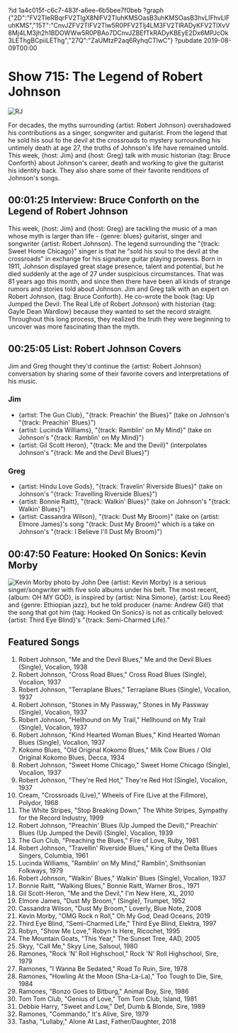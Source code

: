 ?id 1a4c015f-c6c7-483f-a6ee-6b5bee7f0beb
?graph {"2D":"FV2TleRBqrFV2TlgX8NlFV2TluhKMSOasB3uhKMSOasB3hvLIFhvLIFuhKMS","15T":"CnvJZFV2TlFV2Tlw5R0PFV2Tlj4LM3FV2TlRADyKFV2TlXvV8Mj4LM3jh2h1BDOWWw5R0PBAo7DCnvJZBEfTkRADyKBEyE2Dx6MPJcOk3LEThgBCpiiLEThg","27Q":"ZaUMtzP2aq6RyhqCTlwC"}
?pubdate 2019-08-09T00:00

# Show 715: The Legend of Robert Johnson

![RJ](https://static.soundopinions.org/images/2019/Robert_Johnson.jpg)

For decades, the myths surrounding {artist: Robert Johnson} overshadowed his contributions as a singer, songwriter and guitarist. From the legend that he sold his soul to the devil at the crossroads to mystery surrounding his untimely death at age 27, the truths of Johnson's life have remained untold. This week, {host: Jim} and {host: Greg} talk with music historian {tag: Bruce Conforth} about Johnson's career, death and working to give the guitarist his identity back. They also share some of their favorite renditions of Johnson's songs.


## 00:01:25 Interview: Bruce Conforth on the Legend of Robert Johnson

This week, {host: Jim} and {host: Greg} are tackling the music of a man whose myth is larger than life - {genre: blues} guitarist, singer and songwriter {artist: Robert Johnson}. The legend surrounding the "{track: Sweet Home Chicago}" singer is that he "sold his soul to the devil at the crossroads" in exchange for his signature guitar playing prowess. Born in 1911, Johnson displayed great stage presence, talent and potential, but he died suddenly at the age of 27 under suspicious circumstances. That was 81 years ago this month, and since then there have been all kinds of strange rumors and stories told about Johnson. Jim and Greg talk with an expert on Robert Johnson, {tag: Bruce Conforth}. He co-wrote the book {tag: Up Jumped the Devil: The Real Life of Robert Johnson} with historian {tag: Gayle Dean Wardlow} because they wanted to set the record straight. Throughout this long process, they realized the truth they were beginning to uncover was more fascinating than the myth.


##  00:25:05 List: Robert Johnson Covers
Jim and Greg thought they'd continue the {artist: Robert Johnson} conversation by sharing some of their favorite covers and interpretations of his music.

### Jim
- {artist: The Gun Club}, "{track: Preachin' the Blues}" (take on Johnson's "{track: Preachin' Blues}")
- {artist: Lucinda Williams}, "{track: Ramblin' on My Mind}" (take on Johnson's "{track: Ramblin' on My Mind}")
- {artist: Gil Scott Heron}, "{track: Me and the Devil}" (interpolates Johnson's "{track: Me and the Devil Blues}")

### Greg
- {artist: Hindu Love Gods}, "{track: Travelin' Riverside Blues}" (take on Johnson's "{track: Travelling Riverside Blues}")
- {artist: Bonnie Raitt}, "{track: Walkin' Blues}" (take on Johnson's "{track: Walkin' Blues}")
- {artist: Cassandra Wilson}, "{track: Dust My Broom}" (take on {artist: Elmore James}'s song "{track: Dust My Broom}" which is a take on Johnson's "{track: I Believe I'll Dust My Broom}")


##  00:47:50 Feature: Hooked On Sonics: Kevin Morby
![Kevin Morby photo by John Dee](https://static.soundopinions.org/assets/715/27Q0.jpg)
{artist: Kevin Morby} is a serious singer/songwriter with five solo albums under his belt. The most recent, {album: OH MY GOD}, is inspired by {artist: Nina Simone}, {artist: Lou Reed} and {genre: Ethiopian jazz}, but he told producer {name: Andrew Gill} that the song that got him {tag: Hooked On Sonics} is not as critically beloved: {artist: Third Eye Blind}'s "{track: Semi-Charmed Life}."

## Featured Songs

1. Robert Johnson, "Me and the Devil Blues," Me and the Devil Blues (Single), Vocalion, 1938
1. Robert Johnson, "Cross Road Blues," Cross Road Blues (Single), Vocalion, 1937
1. Robert Johnson, "Terraplane Blues," Terraplane Blues (Single), Vocalion, 1937
1. Robert Johnson, "Stones in My Passway," Stones in My Passway (Single), Vocalion, 1937
1. Robert Johnson, "Hellhound on My Trail," Hellhound on My Trail (Single), Vocalion, 1937
1. Robert Johnson, "Kind Hearted Woman Blues," Kind Hearted Woman Blues (Single), Vocalion, 1937
1. Kokomo Blues, "Old Original Kokomo Blues," Milk Cow Blues / Old Original Kokomo Blues, Decca, 1934
1. Robert Johnson, "Sweet Home Chicago," Sweet Home Chicago (Single), Vocalion, 1937
1. Robert Johnson, "They're Red Hot," They're Red Hot (Single), Vocalion, 1937
1. Cream, "Crossroads (Live)," Wheels of Fire (Live at the Fillmore), Polydor, 1968
1. The White Stripes, "Stop Breaking Down," The White Stripes, Sympathy for the Record Industry, 1999
1. Robert Johnson, "Preachin' Blues (Up Jumped the Devil)," Preachin' Blues (Up Jumped the Devil) (Single), Vocalion, 1939
1. The Gun Club, "Preaching the Blues," Fire of Love, Ruby, 1981
1. Robert Johnson, "Travellin' Riverside Blues," King of the Delta Blues Singers, Columbia, 1961
1. Lucinda Williams, "Ramblin' on My Mind," Ramblin', Smithsonian Folkways, 1979
1. Robert Johnson, "Walkin' Blues," Walkin' Blues (Single), Vocalion, 1937
1. Bonnie Raitt, "Walking Blues," Bonnie Raitt, Warner Bros., 1971
1. Gil Scott-Heron, "Me and the Devil," I'm New Here, XL, 2010
1. Elmore James, "Dust My Broom," (Single), Trumpet, 1952
1. Cassandra Wilson, "Dust My Broom," Loverly, Blue Note, 2008
1. Kevin Morby, "OMG Rock n Roll," Oh My God, Dead Oceans, 2019
1. Third Eye Blind, "Semi-Charmed Life," Third Eye Blind, Elektra, 1997
1. Robyn, "Show Me Love," Robyn Is Here, Ricochet, 1995
1. The Mountain Goats, "This Year," The Sunset Tree, 4AD, 2005
1. Skyy, "Call Me," Skyy Line, Salsoul, 1980
1. Ramones, "Rock 'N' Roll Highschool," Rock 'N' Roll Highschool, Sire, 1979
1. Ramones, "I Wanna Be Sedated," Road To Ruin, Sire, 1978
1. Ramones, "Howling At the Moon (Sha-La-La)," Too Tough to Die, Sire, 1984
1. Ramones, "Bonzo Goes to Bitburg," Animal Boy, Sire, 1986
1. Tom Tom Club, "Genius of Love," Tom Tom Club, Island, 1981
1. Debbie Harry, "Sweet and Low," Def, Dumb & Blonde, Sire, 1989
1. Ramones, "Commando," It's Alive, Sire, 1979
1. Tasha, "Lullaby," Alone At Last, Father/Daughter, 2018